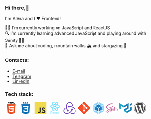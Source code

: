 ### Hi there,👋
I'm Alёna and I :heart: Frontend!

👩‍💻 I’m currently working on JavaScript and ReactJS <br>
🔍 I’m currently learning advanced JavaScript and playing around with Sanity 🧸🚂<br>
💬 Ask me about coding, mountain walks 🏔️ and stargazing 🔭<br>

### Contacts:
- [E-mail]
- [Telegram]
- [LinkedIn]

### Tech stack:
<div>
  <img src="https://github.com/devicons/devicon/blob/master/icons/html5/html5-original-wordmark.svg" title="HTML5" alt="HTML" width="40" height="40"/>&nbsp;
  <img src="https://github.com/devicons/devicon/blob/master/icons/css3/css3-plain-wordmark.svg"  title="CSS3" alt="CSS3" width="40" height="40"/>&nbsp;
  <img src="https://github.com/devicons/devicon/blob/master/icons/javascript/javascript-original.svg" title="JavaScript" alt="JavaScript" width="40" height="40"/>&nbsp;
  <img src="https://github.com/devicons/devicon/blob/master/icons/react/react-original-wordmark.svg" title="React" alt="React" width="40" height="40"/>&nbsp;
  <img src="https://github.com/devicons/devicon/blob/master/icons/redux/redux-original.svg" title="Redux" alt="Redux " width="40" height="40"/>&nbsp;
  <img src="https://github.com/devicons/devicon/blob/master/icons/git/git-original.svg" title="Git" **alt="Git" width="40" height="40"/>&nbsp;
  <img src="https://github.com/devicons/devicon/blob/master/icons/webpack/webpack-original.svg" title="Webpackt" **alt="Webpack" width="40" height="40"/>
  <img src="https://github.com/devicons/devicon/blob/master/icons/sass/sass-original.svg" title="SASS" **alt="SASS" width="40" height="40"/>
  <img src="https://github.com/devicons/devicon/blob/master/icons/materialui/materialui-original.svg" title="Material UI" alt="Material UI" width="40" height="40"/>&nbsp;
  <img src="https://github.com/devicons/devicon/blob/master/icons/wordpress/wordpress-plain.svg" title="Wordpress" **alt="Wordpress" width="40" height="40"/>
</div>


[Telegram]: <https://t.me/alenagm>
[LinkedIn]: <https://www.linkedin.com/in/alena-guillaume/>
[E-mail]: <mailto: alena.guillaume4@gmail.com />
